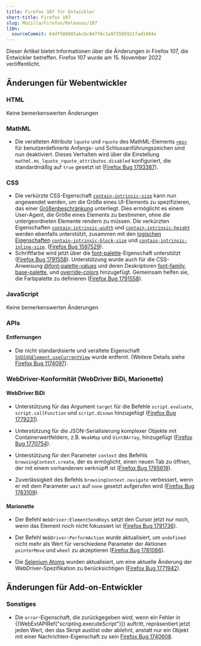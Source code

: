 ```yaml
---
title: Firefox 107 für Entwickler
short-title: Firefox 107
slug: Mozilla/Firefox/Releases/107
l10n:
  sourceCommit: 64df508685abcbc047f6c1a973505921fad1484e
---
```


Dieser Artikel bietet Informationen über die Änderungen in Firefox 107, die Entwickler betreffen. Firefox 107 wurde am 15. November 2022 veröffentlicht.

## Änderungen für Webentwickler

### HTML

Keine bemerkenswerten Änderungen

### MathML

- Die veralteten Attribute `lquote` und `rquote` des MathML-Elements [`<ms>`](/de/docs/Web/MathML/Reference/Element/ms) für benutzerdefinierte Anfangs- und Schlussanführungszeichen sind nun deaktiviert.
  Dieses Verhalten wird über die Einstellung `mathml.ms_lquote_rquote_attributes.disabled` konfiguriert, die standardmäßig auf `true` gesetzt ist ([Firefox Bug 1793387](https://bugzil.la/1793387)).

### CSS

- Die verkürzte CSS-Eigenschaft [`contain-intrinsic-size`](/de/docs/Web/CSS/contain-intrinsic-size) kann nun angewendet werden, um die Größe eines UI-Elements zu spezifizieren, das einer [Größenbeschränkung](/de/docs/Web/CSS/CSS_containment/Using_CSS_containment#size_containment) unterliegt.
  Dies ermöglicht es einem User-Agent, die Größe eines Elements zu bestimmen, ohne die untergeordneten Elemente rendern zu müssen.
  Die verkürzten Eigenschaften [`contain-intrinsic-width`](/de/docs/Web/CSS/contain-intrinsic-width) und [`contain-intrinsic-height`](/de/docs/Web/CSS/contain-intrinsic-height) werden ebenfalls unterstützt, zusammen mit den [logischen Eigenschaften](/de/docs/Web/CSS/CSS_logical_properties_and_values) [`contain-intrinsic-block-size`](/de/docs/Web/CSS/contain-intrinsic-block-size) und [`contain-intrinsic-inline-size`](/de/docs/Web/CSS/contain-intrinsic-inline-size).
  ([Firefox Bug 1597529](https://bugzil.la/1597529)).
- Schriftfarbe wird jetzt über die [font-palette](/de/docs/Web/CSS/font-palette)-Eigenschaft unterstützt ([Firefox Bug 1791558](https://bugzil.la/1791558)). Unterstützung wurde auch für die CSS-Anweisung [@font-palette-values](/de/docs/Web/CSS/@font-palette-values) und deren Deskriptoren [font-family](/de/docs/Web/CSS/@font-palette-values/font-family), [base-palette](/de/docs/Web/CSS/@font-palette-values/base-palette), und [override-colors](/de/docs/Web/CSS/@font-palette-values/override-colors) hinzugefügt. Gemeinsam helfen sie, die Farbpalette zu definieren ([Firefox Bug 1791558](https://bugzil.la/1791558)).

### JavaScript

Keine bemerkenswerten Änderungen

### APIs

#### Entfernungen

- Die nicht standardisierte und veraltete Eigenschaft [`SVGSVGElement.useCurrentView`](/de/docs/Web/API/SVGSVGElement#svgsvgelement.usecurrentview) wurde entfernt.
  (Weitere Details siehe [Firefox Bug 1174097](https://bugzil.la/1174097)).

### WebDriver-Konformität (WebDriver BiDi, Marionette)

#### WebDriver BiDi

- Unterstützung für das Argument `target` für die Befehle `script.evaluate`, `script.callFunction` und `script.disown` hinzugefügt ([Firefox Bug 1779231](https://bugzil.la/1779231)).

- Unterstützung für die JSON-Serialisierung komplexer Objekte mit Containerwertfeldern, z.B. `WeakMap` und `Uint8Array`, hinzugefügt ([Firefox Bug 1770754](https://bugzil.la/1770754)).

- Unterstützung für den Parameter `context` des Befehls `browsingContext.create`, der es ermöglicht, einen neuen Tab zu öffnen, der mit einem vorhandenen verknüpft ist ([Firefox Bug 1765619](https://bugzil.la/1765619)).

- Zuverlässigkeit des Befehls `browsingContext.navigate` verbessert, wenn er mit dem Parameter `wait` auf `none` gesetzt aufgerufen wird ([Firefox Bug 1763109](https://bugzil.la/1763109)).

#### Marionette

- Der Befehl `WebDriver:ElementSendKeys` setzt den Cursor jetzt nur noch, wenn das Element noch nicht fokussiert ist ([Firefox Bug 1791736](https://bugzil.la/1791736)).

- Der Befehl `WebDriver:PerformAction` wurde aktualisiert, um `undefined` nicht mehr als Wert für verschiedene Parameter der Aktionen `pointerMove` und `wheel` zu akzeptieren ([Firefox Bug 1781066](https://bugzil.la/1781066)).

- Die [Selenium Atoms](https://firefox-source-docs.mozilla.org/testing/marionette/SeleniumAtoms.html) wurden aktualisiert, um eine aktuelle Änderung der WebDriver-Spezifikation zu berücksichtigen ([Firefox Bug 1771942](https://bugzil.la/1771942)).

## Änderungen für Add-on-Entwickler

### Sonstiges

- Die `error`-Eigenschaft, die zurückgegeben wird, wenn ein Fehler in {{WebExtAPIRef("scripting.executeScript")}} auftritt, repräsentiert jetzt jeden Wert, den das Skript auslöst oder ablehnt, anstatt nur ein Objekt mit einer Nachrichten-Eigenschaft zu sein [Firefox Bug 1740608](https://bugzil.la/1740608).
